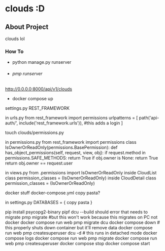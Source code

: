 # clouds :D

## About Project

clouds lol

### How To

- python manage.py runserver

- ###### pmp runserver

<http://0.0.0.0:8000/api/v1/clouds>

- docker compose up

settings.py
REST_FRAMEWORK

in urls.py
from rest_framework import permissions
urlpatterns = [
  path('api-auth/', include('rest_framework.urls')),   #this adds a login
]

touch clouds/permissions.py

in permissions.py
from rest_framework import permissions
class IsOwnerOrReadOnly(permissions.BasePermission):
  def has_object_permissions(self, request, view, obj):
    if request.method in permissions.SAFE_METHODS:
      return True
    if obj.owner is None:
      return True
    return obj.owner == request.user

in views.py
from .permissions import IsOwnerOrReadOnly
inside CloudList class
  permission_classes = (IsOwnerOrReadOnly)
inside CloudDetail class
  permission_classes = (IsOwnerOrReadOnly)

docker stuff
docker-compose.yml
copy pasta?

in settings.py
DATABASES = {
  copy pasta
}

pip install psycopg2-binary
pipf
dcu --build
should error that needs to migrate
pmp migrate   #but this won't work because this migrates on PC not docker
docker compose run web pmp migrate
dcu
docker compose down   # this properly shuts down container but it'll remove data
docker compose run web pmp createsuperuser
dcu -d    # this runs in detached mode
docker compose logs
docker compose run web pmp migrate
docker compose run web pmp createsuperuser
docker compose stop
docker compose start
